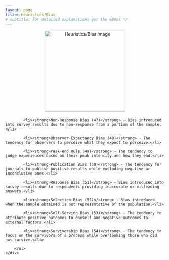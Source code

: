 ```yaml
---
layout: page
title: Heuristics/Bias
# subtitle: For detailed explanations get the eBook */ 
---
```


<style>
    .center-content {
        text-align: center; /* Center align the content */
    }

    .content-container {
        margin-top: 20px; /* Add space between the image and the text */
        text-align: left; /* Align text to the left */
    }

    .content-container ol {
        padding-left: 0; /* Remove default padding for the list */
    }

    .content-container li {
        margin-bottom: 10px; /* Adjust the margin between list items */
    }
</style>

<div class="center-content">
    <img src="/img/galleryImages/Heuristics/Bias.png" width="256" height="256" alt="Heuristics/Bias Image">
    <div class="content-container">
        <ol>
    
            <li><strong>Non-Response Bias (47)</strong> - Bias introduced into survey results due to non-response from a portion of the sample.</li>
        
            <li><strong>Observer-Expectancy Bias (48)</strong> - The tendency for observers to perceive what they expect to perceive.</li>
        
            <li><strong>Peak-end Rule (49)</strong> - The tendency to judge experiences based on their peak intensity and how they end.</li>
        
            <li><strong>Publication Bias (50)</strong> - The tendency for journals to publish positive results while excluding negative or inconclusive ones.</li>
        
            <li><strong>Response Bias (51)</strong> - Bias introduced into survey results due to respondents providing inaccurate or misleading answers.</li>
        
            <li><strong>Selection Bias (52)</strong> - Bias introduced when the sample obtained is not representative of the population.</li>
        
            <li><strong>Self-Serving Bias (53)</strong> - The tendency to attribute positive outcomes to oneself and negative outcomes to external factors.</li>
        
            <li><strong>Survivorship Bias (54)</strong> - The tendency to focus on the survivors of a process while overlooking those who did not survive.</li>
        
        </ol>
    </div>
</div>
    